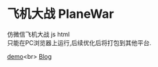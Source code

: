 # 飞机大战 PlaneWar
仿微信飞机大战 js html<br>
只能在PC浏览器上运行,后续优化后将打包到其他平台. 

[demo](http://wp.fusun.info/PlaneWar "http://wp.fusun.info/PlaneWar")<br>  
[Blog](http://wp.fusun.info "http://wp.fusun.info")
